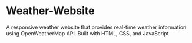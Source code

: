 # Weather-Website
A responsive weather website that provides real-time weather information using OpenWeatherMap API. Built with HTML, CSS, and JavaScript
